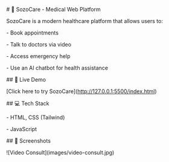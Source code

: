 \# 🏥 SozoCare - Medical Web Platform



SozoCare is a modern healthcare platform that allows users to:

\- Book appointments

\- Talk to doctors via video

\- Access emergency help

\- Use an AI chatbot for health assistance



\## 🔗 Live Demo

\[Click here to try SozoCare](http://127.0.0.1:5500/index.html)



\## 💻 Tech Stack

\- HTML, CSS (Tailwind)

\- JavaScript



\## 📸 Screenshots

!\[Video Consult](images/video-consult.jpg)




